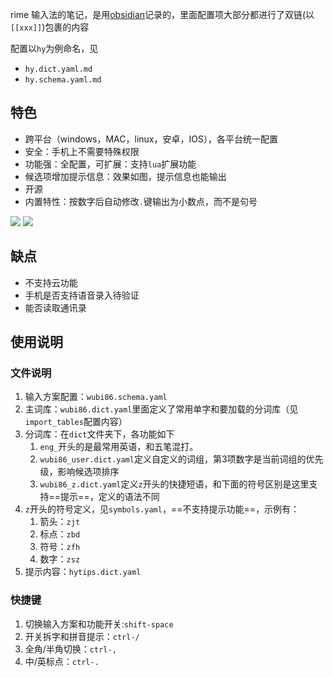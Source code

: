 rime 输入法的笔记，是用[obsidian](https://obsidian.md/)记录的，里面配置项大部分都进行了双链(以`[[xxx]]`)包裹的内容

配置以`hy`为例命名，见
- `hy.dict.yaml.md`
- `hy.schema.yaml.md`

## 特色
- 跨平台（windows，MAC，linux，安卓，IOS），各平台统一配置
- 安全：手机上不需要特殊权限
- 功能强：全配置，可扩展：支持`lua`扩展功能
- 候选项增加提示信息：效果如图，提示信息也能输出
- 开源
- 内置特性：按数字后自动修改`.`键输出为小数点，而不是句号
<img src="https://github.com/hyaray/rime-note/blob/main/windows效果.png">
<img src="https://github.com/hyaray/rime-note/blob/main/安卓效果.png">

## 缺点
- 不支持云功能
- 手机是否支持语音录入待验证
- 能否读取通讯录

## 使用说明
### 文件说明
1. 输入方案配置：`wubi86.schema.yaml`
2. 主词库：`wubi86.dict.yaml`里面定义了常用单字和要加载的分词库（见`import_tables`配置内容）
3. 分词库：在`dict`文件夹下，各功能如下
    1. `eng_`开头的是最常用英语，和五笔混打。
    2. `wubi86_user.dict.yaml`定义自定义的词组，第3项数字是当前词组的优先级，影响候选项排序
    3. `wubi86_z.dict.yaml`定义`z`开头的快捷短语，和下面的符号区别是这里支持==提示==，定义的语法不同
4. `z`开头的符号定义，见`symbols.yaml`，==不支持提示功能==，示例有：
    1. 箭头：`zjt`
    2. 标点：`zbd`
    3. 符号：`zfh`
    4. 数字：`zsz`
5. 提示内容：`hytips.dict.yaml`
### 快捷键
1. 切换输入方案和功能开关:`shift-space`
2. 开关拆字和拼音提示：`ctrl-/`
3. 全角/半角切换：`ctrl-,`
4. 中/英标点：`ctrl-.`
